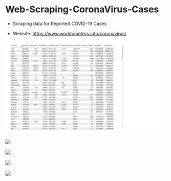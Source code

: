 # Web-Scraping-CoronaVirus-Cases
- Scraping data for Reported COVID-19 Cases 


- Website: https://www.worldometers.info/coronavirus/

![](ss/table.jpg)

![](ss/bar.jpg)

![](ss/scatterone.jpg)

![](ss/scattertwo.jpg)

![](ss/scatterthree.jpg)
